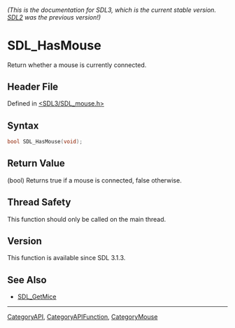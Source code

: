 ###### (This is the documentation for SDL3, which is the current stable version. [SDL2](https://wiki.libsdl.org/SDL2/) was the previous version!)
# SDL_HasMouse

Return whether a mouse is currently connected.

## Header File

Defined in [<SDL3/SDL_mouse.h>](https://github.com/libsdl-org/SDL/blob/main/include/SDL3/SDL_mouse.h)

## Syntax

```c
bool SDL_HasMouse(void);
```

## Return Value

(bool) Returns true if a mouse is connected, false otherwise.

## Thread Safety

This function should only be called on the main thread.

## Version

This function is available since SDL 3.1.3.

## See Also

- [SDL_GetMice](SDL_GetMice)

----
[CategoryAPI](CategoryAPI), [CategoryAPIFunction](CategoryAPIFunction), [CategoryMouse](CategoryMouse)

